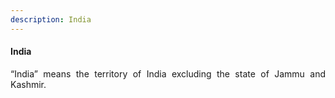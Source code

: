 ```yaml
---
description: India
---
```


#### India
<div style="text-align: justify">

“India” means the territory of India excluding the state of Jammu and Kashmir.

</div>

